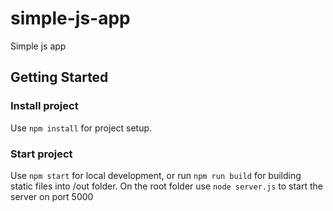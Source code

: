 # simple-js-app
Simple js app

## Getting Started

### Install project

Use ``` npm install ``` for project setup.

### Start project

Use ``` npm start ``` for local development, or run ```npm run build``` for building static files into /out folder.
On the root folder use ``` node server.js ``` to start the server on port 5000
